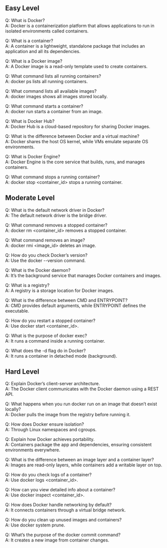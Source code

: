 ## Easy Level

Q: What is Docker?\
A: Docker is a containerization platform that allows applications to run in isolated environments called containers.

Q: What is a container?\
A: A container is a lightweight, standalone package that includes an application and all its dependencies.

Q: What is a Docker image?\
A: A Docker image is a read-only template used to create containers.

Q: What command lists all running containers?\
A: docker ps lists all running containers.

Q: What command lists all available images?\
A: docker images shows all images stored locally.

Q: What command starts a container?\
A: docker run starts a container from an image.

Q: What is Docker Hub?\
A: Docker Hub is a cloud-based repository for sharing Docker images.

Q: What is the difference between Docker and a virtual machine?\
A: Docker shares the host OS kernel, while VMs emulate separate OS environments.

Q: What is Docker Engine?\
A: Docker Engine is the core service that builds, runs, and manages containers.

Q: What command stops a running container?\
A: docker stop <container_id> stops a running container.

## Moderate Level

Q: What is the default network driver in Docker?\
A: The default network driver is the bridge driver.

Q: What command removes a stopped container?\
A: docker rm <container_id> removes a stopped container.

Q: What command removes an image?\
A: docker rmi <image_id> deletes an image.

Q: How do you check Docker’s version?\
A: Use the docker --version command.

Q: What is the Docker daemon?\
A: It’s the background service that manages Docker containers and images.

Q: What is a registry?\
A: A registry is a storage location for Docker images.

Q: What is the difference between CMD and ENTRYPOINT?\
A: CMD provides default arguments, while ENTRYPOINT defines the executable.

Q: How do you restart a stopped container?\
A: Use docker start <container_id>.

Q: What is the purpose of docker exec?\
A: It runs a command inside a running container.

Q: What does the -d flag do in Docker?\
A: It runs a container in detached mode (background).

## Hard Level

Q: Explain Docker’s client-server architecture.\
A: The Docker client communicates with the Docker daemon using a REST API.

Q: What happens when you run docker run on an image that doesn’t exist locally?\
A: Docker pulls the image from the registry before running it.

Q: How does Docker ensure isolation?\
A: Through Linux namespaces and cgroups.

Q: Explain how Docker achieves portability.\
A: Containers package the app and dependencies, ensuring consistent environments everywhere.

Q: What is the difference between an image layer and a container layer?\
A: Images are read-only layers, while containers add a writable layer on top.

Q: How do you check logs of a container?\
A: Use docker logs <container_id>.

Q: How can you view detailed info about a container?\
A: Use docker inspect <container_id>.

Q: How does Docker handle networking by default?\
A: It connects containers through a virtual bridge network.

Q: How do you clean up unused images and containers?\
A: Use docker system prune.

Q: What’s the purpose of the docker commit command?\
A: It creates a new image from container changes.
